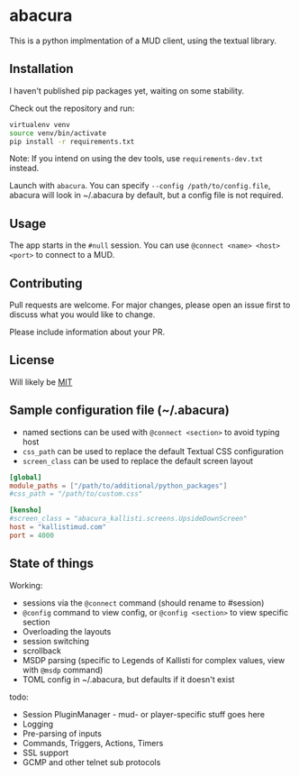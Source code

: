 # abacura

This is a python implmentation of a MUD client, using the textual library.

## Installation

I haven't published pip packages yet, waiting on some stability.

Check out the repository and run:
```bash
virtualenv venv
source venv/bin/activate
pip install -r requirements.txt
```
Note: If you intend on using the dev tools, use `requirements-dev.txt` instead.

Launch with `abacura`.  You can specify `--config /path/to/config.file`,
abacura will look in ~/.abacura by default, but a config file is not required.

## Usage
The app starts in the `#null` session.  You can use `@connect <name> <host> <port>`
to connect to a MUD.

## Contributing

Pull requests are welcome.  For major changes, please open an issue first to
discuss what you would like to change.

Please include information about your PR.

## License

Will likely be [MIT](https://choosealicense.com/licenses/mit/)

## Sample configuration file (~/.abacura)
* named sections can be used with `@connect <section>` to avoid typing host
* `css_path` can be used to replace the default Textual CSS configuration
* `screen_class` can be used to replace the default screen layout

```toml
[global]
module_paths = ["/path/to/additional/python_packages"]
#css_path = "/path/to/custom.css"

[kensho]
#screen_class = "abacura_kallisti.screens.UpsideDownScreen"
host = "kallistimud.com"
port = 4000
```

## State of things
Working:
* sessions via the `@connect` command (should rename to #session)
* `@config` command to view config, or `@config <section>` to view specific section
* Overloading the layouts
* session switching
* scrollback
* MSDP parsing (specific to Legends of Kallisti for complex values, view with `@msdp` command)
* TOML config in ~/.abacura, but defaults if it doesn't exist

todo:
* Session PluginManager - mud- or player-specific stuff goes here
* Logging
* Pre-parsing of inputs
* Commands, Triggers, Actions, Timers
* SSL support
* GCMP and other telnet sub protocols

